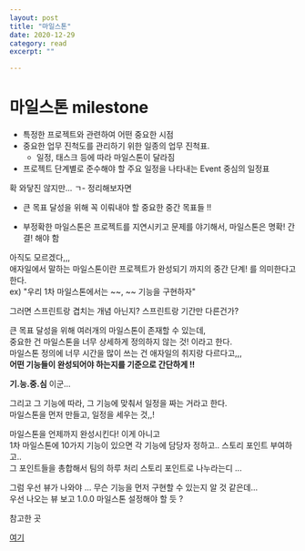 ```yaml
---
layout: post
title: "마일스톤" 
date: 2020-12-29
category: read 
excerpt: ""

---
```


# 마일스톤 milestone

* 특정한 프로젝트와 관련하여 어떤 중요한 시점
* 중요한 업무 진척도를 관리하기 위한 일종의 업무 진척표.
  * 일정, 태스크 등에 따라 마일스톤이 달라짐
* 프로젝트 단계별로 준수해야 할 주요 일정을 나타내는 Event 중심의 일정표

확 와닿진 않지만... ㄱ- 정리해보자면

* 큰 목표 달성을 위해 꼭 이뤄내야 할 중요한 중간 목표들 !!

* 부정확한 마일스톤은 프로젝트를 지연시키고 문제를 야기해서, 마일스톤은 명확! 간결! 해야 함



아직도 모르겠다,,,  
애자일에서 말하는 마일스톤이란 프로젝트가 완성되기 까지의 중간 단계! 를 의미한다고 한다.  
ex) "우리 1차 마일스톤에서는 ~~, ~~ 기능을 구현하자"

그러면 스프린트랑 겹치는 개념 아닌지? 스프린트랑 기간만 다른건가?

큰 목표 달성을 위해 여러개의 마일스톤이 존재할 수 있는데,  
중요한 건 마일스톤을 너무 상세하게 정의하지 않는 것! 이라고 한다.  
마일스톤 정의에 너무 시간을 많이 쓰는 건 애자일의 취지랑 다르다고,,,  
**어떤 기능들이 완성되어야 하는지를 기준으로 간단하게 !!**

**기.능.중.심** 이군...

그리고 그 기능에 따라, 그 기능에 맞춰서 일정을 짜는 거라고 한다.  
마일스톤을 먼저 만들고, 일정을 세우는 것,,!  

마일스톤을 언제까지 완성시킨다! 이게 아니고  
1차 마일스톤에 10가지 기능이 있으면 각 기능에 담당자 정하고.. 스토리 포인트 부여하고..  
그 포인트들을 총합해서 팀의 하루 처리 스토리 포인트로 나누라는디 ...

그럼 우선 뷰가 나와야 ... 무슨 기능을 먼저 구현할 수 있는지 알 것 같은데...  
우선 나오는 뷰 보고 1.0.0 마일스톤 설정해야 할 듯 ?



참고한 곳

[여기](https://simsimjae.medium.com/%EC%95%A0%EC%9E%90%EC%9D%BC-%EB%B0%A9%EB%B2%95%EB%A1%A0-%EB%A7%88%EC%9D%BC%EC%8A%A4%ED%86%A4-dc7860cffcbf)